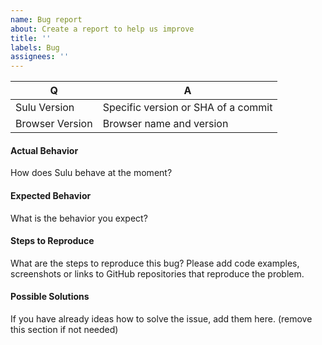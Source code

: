 ```yaml
---
name: Bug report
about: Create a report to help us improve
title: ''
labels: Bug
assignees: ''
---
```


| Q | A
| --- | ---
| Sulu Version | Specific version or SHA of a commit
| Browser Version | Browser name and version

#### Actual Behavior

How does Sulu behave at the moment? 

#### Expected Behavior

What is the behavior you expect?

#### Steps to Reproduce

What are the steps to reproduce this bug? Please add code examples,
screenshots or links to GitHub repositories that reproduce the problem.

#### Possible Solutions

If you have already ideas how to solve the issue, add them here.
(remove this section if not needed)
